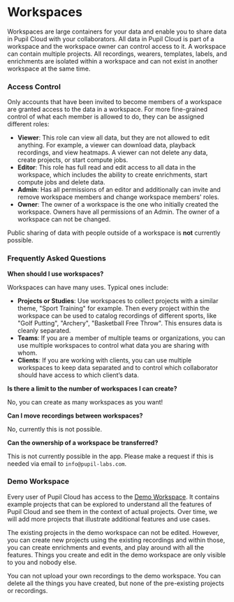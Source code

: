 # Workspaces
Workspaces are large containers for your data and enable you to share data in Pupil Cloud with your collaborators. All data in Pupil Cloud is part of a workspace and the workspace owner can control access to it. A workspace can contain multiple projects. All recordings, wearers, templates, labels, and enrichments are isolated within a workspace and can not exist in another workspace at the same time.

### Access Control
Only accounts that have been invited to become members of a workspace are granted access to the data in a workspace. For more fine-grained control of what each member is allowed to do, they can be assigned different roles:

- **Viewer**: This role can view all data, but they are not allowed to edit anything. For example, a viewer can download data, playback recordings, and view heatmaps. A viewer can not delete any data, create projects, or start compute jobs.
- **Editor**: This role has full read and edit access to all data in the workspace, which includes the ability to create enrichments, start compute jobs and delete data.
- **Admin**: Has all permissions of an editor and additionally can invite and remove workspace members and change workspace members' roles.
- **Owner**: The owner of a workspace is the one who initially created the workspace. Owners have all permissions of an Admin. The owner of a workspace can not be changed.

Public sharing of data with people outside of a workspace is **not** currently possible.

### Frequently Asked Questions

**When should I use workspaces?**

Workspaces can have many uses. Typical ones include:
- **Projects or Studies**: Use workspaces to collect projects with a similar theme, "Sport Training" for example. Then every project within the workspace can be used to catalog recordings of different sports, like "Golf Putting", "Archery", "Basketball Free Throw". This ensures data is cleanly separated.
- **Teams**: If you are a member of multiple teams or organizations, you can use multiple workspaces to control what data you are sharing with whom.
- **Clients**: If you are working with clients, you can use multiple workspaces to keep data separated and to control which collaborator should have access to which client’s data.
 
**Is there a limit to the number of workspaces I can create?**

No, you can create as many workspaces as you want!

**Can I move recordings between workspaces?**

No, currently this is not possible.

**Can the ownership of a workspace be transferred?**

This is not currently possible in the app. Please make a request if this is needed via email to `info@pupil-labs.com`.

### Demo Workspace

Every user of Pupil Cloud has access to the [Demo Workspace](https://cloud.pupil-labs.com/workspace/78cddeee-772e-4e54-9963-1cc2f62825f9). It contains example projects that can be explored to understand all the features of Pupil Cloud and see them in the context of actual projects. Over time, we will add more projects that illustrate additional features and use cases.

The existing projects in the demo workspace can not be edited. However, you can create new projects using the existing recordings and within those, you can create enrichments and events, and play around with all the features. Things you create and edit in the demo workspace are only visible to you and nobody else.

You can not upload your own recordings to the demo workspace. You can delete all the things you have created, but none of the pre-existing projects or recordings.
